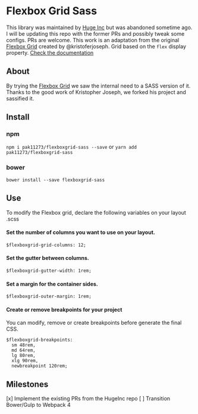 # Flexbox Grid Sass

This library was maintained by [Huge Inc](https://www.hugeinc.com/) but was abandoned sometime ago. I will be updating this repo with the former PRs and possibly tweak some configs. PRs are welcome.
This work is an adaptation from the original [Flexbox Grid](http://flexboxgrid.com/) created by @kristoferjoseph.
Grid based on the `flex` display property. [Check the documentation](http://hugeinc.github.io/flexboxgrid-sass)

## About

By trying the [Flexbox Grid](http://flexboxgrid.com/) we saw the internal need to a SASS version of it. Thanks to the good work of Kristopher Joseph, we forked his project and sassified it.

## Install

### npm

`npm i pak11273/flexboxgrid-sass --save` or
`yarn add pak11273/flexboxgrid-sass`

### bower

`bower install --save flexboxgrid-sass`

## Use

To modify the Flexbox grid, declare the following variables on your layout .scss

#### Set the number of columns you want to use on your layout.

`$flexboxgrid-grid-columns: 12;`

#### Set the gutter between columns.

`$flexboxgrid-gutter-width: 1rem;`

#### Set a margin for the container sides.

`$flexboxgrid-outer-margin: 1rem;`

#### Create or remove breakpoints for your project

You can modify, remove or create breakpoints before generate the final CSS.

```
$flexboxgrid-breakpoints:
  sm 48rem,
  md 64rem,
  lg 80rem,
  xlg 90rem,
  newbreakpoint 120rem;
```

## Milestones

[x] Implement the existing PRs from the HugeInc repo
[ ] Transition Bower/Gulp to Webpack 4
